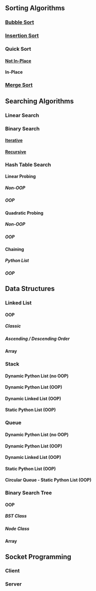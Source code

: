 ## Sorting Algorithms
### [Bubble Sort](code/bubble_sort.py)
### [Insertion Sort](code/insertion_sort.py)
### Quick Sort
#### [Not In-Place](code/quick_sort_nip.py)
#### In-Place
### [Merge Sort](code/merge_sort.py)
## Searching Algorithms
### Linear Search
### Binary Search
#### [Iterative](code/binary_search_iterative.py)
#### [Recursive](code/binary_search_recursive.py)
### Hash Table Search
#### Linear Probing
##### Non-OOP
##### OOP
#### Quadratic Probing
##### Non-OOP
##### OOP
#### Chaining
##### Python List
##### OOP
## Data Structures
### Linked List
#### OOP
##### Classic
##### Ascending / Descending Order
#### Array
### Stack
#### Dynamic Python List (no OOP)
#### Dynamic Python List (OOP)
#### Dynamic Linked List (OOP)
#### Static Python List (OOP)
### Queue
#### Dynamic Python List (no OOP)
#### Dynamic Python List (OOP)
#### Dynamic Linked List (OOP)
#### Static Python List (OOP)
#### Circular Queue - Static Python List (OOP)
### Binary Search Tree
#### OOP
##### BST Class
##### Node Class
#### Array
## Socket Programming
### Client
### Server